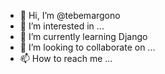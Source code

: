 - 👋 Hi, I’m @tebemargono
- 👀 I’m interested in ...
- 🌱 I’m currently learning Django
- 💞️ I’m looking to collaborate on ...
- 📫 How to reach me ...

<!---
tebemargono/tebemargono is a ✨ special ✨ repository because its `README.md` (this file) appears on your GitHub profile.
You can click the Preview link to take a look at your changes.
--->
